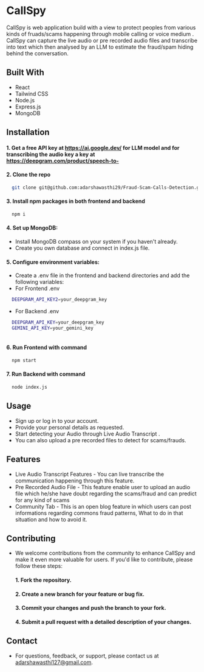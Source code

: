 
# CallSpy

CallSpy is web application build with a view to protect peoples from various kinds of fruads/scams happening through mobile calling or voice medium . CallSpy can capture the live audio or pre recorded audio files and transcribe into text which then analysed by an LLM to estimate the fraud/spam hiding behind the conversation.


## Built With
- React
- Tailwind CSS
- Node.js
- Express.js
- MongoDB


## Installation

#### 1. Get a free API key at https://ai.google.dev/ for LLM model and for transcribing the audio key a key at https://deepgram.com/product/speech-to-

#### 2. Clone the repo
```bash
  git clone git@github.com:adarshawasthi29/Fraud-Scam-Calls-Detection.git
```
#### 3. Install npm packages in both frontend and backend
```bash
  npm i 
```
#### 4. Set up MongoDB:
- Install MongoDB compass on your system if you haven't already.
- Create you own database and connect in index.js file.

#### 5. Configure environment variables:
- Create a .env file in the frontend and backend directories and add the following variables:
- For Frontend .env
```bash
  DEEPGRAM_API_KEY2=your_deepgram_key
```
- For Backend .env
```bash
  DEEPGRAM_API_KEY=your_deepgram_key
  GEMINI_API_KEY=your_gemini_key
  
```
#### 6. Run Frontend with command
```bash
  npm start
```
#### 7. Run Backend with command
```bash
  node index.js
```

## Usage

- Sign up or log in to your account.
- Provide your personal details as requested.
- Start detecting your Audio through Live Audio Transcript  .
- You can also upload a pre recorded files to detect for scams/frauds.


## Features

- Live Audio Transcript Features - You can live transcribe the communication happening through this feature.
- Pre Recorded Audio File - This feature enable user to upload an audio file which he/she have doubt regarding the scams/fraud and can predict for any kind of scams
- Community Tab - This is an open blog feature in which users can post informations regarding commons fraud patterns, What to do in that situation and how to avoid it.



## Contributing

- We welcome contributions from the community to enhance CallSpy and make it even more valuable for users. If you'd like to contribute, please follow these steps:
 
    #### 1. Fork the repository.
    #### 2. Create a new branch for your feature or bug fix.
    #### 3. Commit your changes and push the branch to your fork.
    #### 4. Submit a pull request with a detailed description of your changes.
  
## Contact

- For questions, feedback, or support, please contact us at adarshawasthi127@gmail.com.

